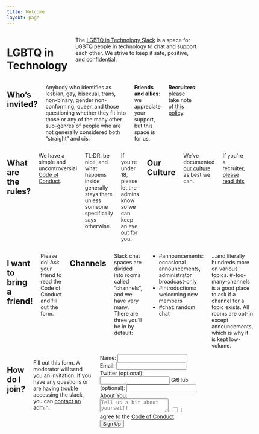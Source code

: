 ```yaml
---
title: Welcome
layout: page
---
```


<div class="row">
  <div class="panel callout columns">
    <h1>LGBTQ in Technology</h1>
    <p>The <a href="https://lgbt.slack.com">LGBTQ in Technology Slack</a> is a space for LGBTQ people in technology to chat and support each other. We strive to keep it safe, positive, and confidential.</p>
  </div>
</div>
<div class="row">
  <div class="medium-6 columns">
    <h2>Who&rsquo;s invited?</h2>
    <p>Anybody who identifies as lesbian, gay, bisexual, trans, non-binary, gender non-conforming, queer, and those questioning whether they fit into those or any of the many other sub-genres of people who are not generally considered both &ldquo;straight&rdquo; and cis.</p>
    <p><b>Friends and allies</b>: we appreciate your support, but this space is for us.</p>
    <p><b>Recruiters</b>: please take note of <a href="/recruiters.html">this policy</a>.</p>
  </div>
  <div class="medium-6 columns">
    <h2>What are the rules?</h2>
    <p>We have a simple and uncontroversial <a href="/coc.html">Code of Conduct</a>.</p>
    <p><span class="label radius">TL;DR:</span> be nice, and what happens inside generally stays there unless someone specifically says otherwise.</p>
    <p>If you're under 18, please let the admins know so we can keep an eye out for you.</p>
    <h2>Our Culture</h2>
    <p>We've documented <a href="/culture.html">our culture</a> as best we can.</p>
    <p>If you're a recruiter, <a href='recruiters.html'>please read this</a></p>
  </div>
</div>
<div class="row">
  <div class="medium-6 columns">
    <h2>I want to bring a friend!</h2>
    <p>Please do!  Ask your friend to read the Code of Conduct and fill out the form.</p>
    <h2>Channels</h2>
    <p>Slack chat spaces are divided into rooms called &ldquo;channels&rdquo;, and we have very many. There are three you&rsquo;ll be in by default:</p>
    <ul class="no-bullets">
      <li><span class="label radius">#announcements:</span> occasional announcements, administrator broadcast-only</li>
      <li><span class="label radius">#introductions:</span> welcoming new members</li>
      <li><span class="label radius">#chat:</span> random chat</li>
    </ul>
    <p>...and literally hundreds more on various topics. <span class="label radius">#-too-many-channels</span> is a good place to ask if a channel for a topic exists. All rooms are opt-in except <span class="label radius">announcements</span>, which is why it is kept low-volume.</p>
  </div>
  <div class="medium-6 columns">
    <h2>How do I join?</h2>
    <p>Fill out this form. A moderator will send you an invitation. If you have any questions or are having trouble accessing the slack, you can <a href="/admins.html">contact an admin</a>.</p>
    <form action="https://api.wealljs.org/signup" method="POST">
      <label><span>Name: </span><input name="name" required type="text" class="input-field"></label>
      <label><span>Email: </span><input name="email" required type="email" class="input-field"></label>
      <label><span>Twitter (optional): </span><input name="twitter" type="text" class="input-field"></label>
      <label><span>GitHub (optional): </span><input name="github" type="text" class="input-field"></label>
      <label><span>About You:</span></label>
      <textarea required name="about" placeholder="Tell us a bit about yourself!" class="textarea-field"></textarea>
      <label><span>&nbsp;</span><input type="checkbox" name="coc" required  class="input-field"> I agree to the <a href="/coc.html">Code of Conduct</a></label>
      <input type="hidden" name="redirect_uri" value="http://lgbtq.technology/postsignup.html">
      <input type="hidden" name="team_id" value="T0383959N">
      <label><span>&nbsp;</span><button type="submit">Sign Up</button></label>
    </form>
  </div>
</div>
